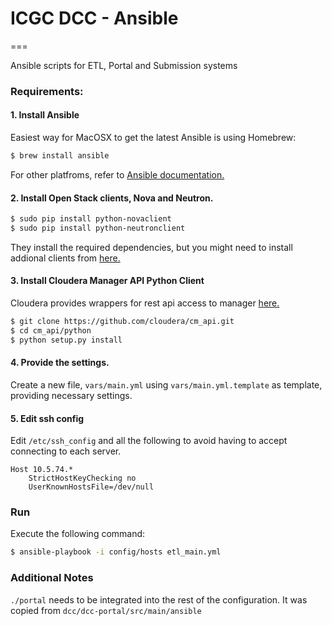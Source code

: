# ICGC DCC - Ansible
===

Ansible scripts for ETL, Portal and Submission systems

### Requirements:

#### 1. Install Ansible

Easiest way for MacOSX to get the latest Ansible is using Homebrew:

```bash
$ brew install ansible
```

For other platfroms, refer to [Ansible documentation.](http://docs.ansible.com/intro_installation.html)

#### 2. Install Open Stack clients, Nova and Neutron.

```bash
$ sudo pip install python-novaclient
$ sudo pip install python-neutronclient
```

They install the required dependencies, but you might need to install addional clients from [here.](http://docs.openstack.org/user-guide/content/install_clients.html)

#### 3. Install Cloudera Manager API Python Client

Cloudera provides wrappers for rest api access to manager [here.](https://github.com/cloudera/cm_api)

```bash
$ git clone https://github.com/cloudera/cm_api.git
$ cd cm_api/python
$ python setup.py install
```

#### 4. Provide the settings.

Create a new file, `vars/main.yml` using `vars/main.yml.template` as template, providing necessary settings.

#### 5. Edit ssh config

Edit `/etc/ssh_config` and all the following to avoid having to accept connecting to each server.

```
Host 10.5.74.*
	StrictHostKeyChecking no
	UserKnownHostsFile=/dev/null
```

### Run

Execute the following command:

```bash
$ ansible-playbook -i config/hosts etl_main.yml
```

### Additional Notes

`./portal` needs to be integrated into the rest of the configuration. It was copied from `dcc/dcc-portal/src/main/ansible`
